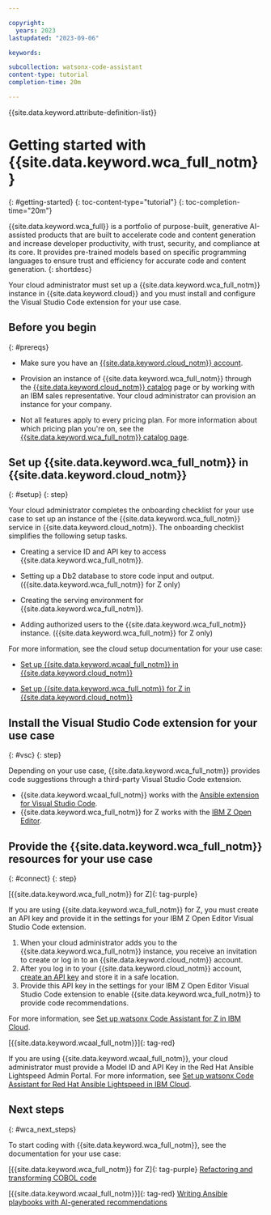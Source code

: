 ```yaml
---

copyright:
  years: 2023
lastupdated: "2023-09-06"

keywords:

subcollection: watsonx-code-assistant
content-type: tutorial
completion-time: 20m

---
```


{{site.data.keyword.attribute-definition-list}}

# Getting started with {{site.data.keyword.wca_full_notm}}
{: #getting-started}
{: toc-content-type="tutorial"}
{: toc-completion-time="20m"}

{{site.data.keyword.wca_full}} is a portfolio of purpose-built, generative AI-assisted products that are built to accelerate code and content generation and increase developer productivity, with trust, security, and compliance at its core. It provides pre-trained models based on specific programming languages to ensure trust and efficiency for accurate code and content generation.
{: shortdesc}

Your cloud administrator must set up a {{site.data.keyword.wca_full_notm}} instance in {{site.data.keyword.cloud}} and you must install and configure the Visual Studio Code extension for your use case.

## Before you begin
{: #prereqs}

* Make sure you have an [{{site.data.keyword.cloud_notm}} account](https://cloud.ibm.com/registration/).

* Provision an instance of {{site.data.keyword.wca_full_notm}} through the [{{site.data.keyword.cloud_notm}} catalog](https://cloud.ibm.com/catalog) page or by working with an IBM sales representative. Your cloud administrator can provision an instance for your company.

* Not all features apply to every pricing plan. For more information about which pricing plan you're on, see the [{{site.data.keyword.wca_full_notm}} catalog page]( https://cloud.ibm.com/catalog/services/ibm-watsonx-code-assistant).

## Set up {{site.data.keyword.wca_full_notm}} in {{site.data.keyword.cloud_notm}}
{: #setup}
{: step}

Your cloud administrator completes the onboarding checklist for your use case to set up an instance of the {{site.data.keyword.wca_full_notm}} service in {{site.data.keyword.cloud_notm}}. The onboarding checklist simplifies the following setup tasks.

* Creating a service ID and API key to access {{site.data.keyword.wca_full_notm}}.

* Setting up a Db2 database to store code input and output. ({{site.data.keyword.wca_full_notm}} for Z only)

* Creating the serving environment for {{site.data.keyword.wca_full_notm}}.

* Adding authorized users to the {{site.data.keyword.wca_full_notm}} instance. ({{site.data.keyword.wca_full_notm}} for Z only)

For more information, see the cloud setup documentation for your use case:

* [Set up {{site.data.keyword.wcaal_full_notm}} in {{site.data.keyword.cloud_notm}}](/docs/watsonx-code-assistant?topic=watsonx-code-assistant-cloud-setup-a)

* [Set up {{site.data.keyword.wca_full_notm}} for Z in {{site.data.keyword.cloud_notm}}](/docs/watsonx-code-assistant?topic=watsonx-code-assistant-cloud-setup-z)


## Install the Visual Studio Code extension for your use case
{: #vsc}
{: step}

Depending on your use case, {{site.data.keyword.wca_full_notm}} provides code suggestions through a third-party Visual Studio Code extension.

* {{site.data.keyword.wcaal_full_notm}} works with the [Ansible extension for Visual Studio Code](https://marketplace.visualstudio.com/items?itemName=redhat.ansible).
* {{site.data.keyword.wca_full_notm}} for Z works with the [IBM Z Open Editor](https://ibm.github.io/zopeneditor-about/).

## Provide the {{site.data.keyword.wca_full_notm}} resources for your use case
{: #connect}
{: step}

[{{site.data.keyword.wca_full_notm}} for Z]{: tag-purple}

If you are using {{site.data.keyword.wca_full_notm}} for Z, you must create an API key and provide it in the settings for your IBM Z Open Editor Visual Studio Code extension.

1. When your cloud administrator adds you to the {{site.data.keyword.wca_full_notm}} instance, you receive an invitation to create or log in to an {{site.data.keyword.cloud_notm}} account.
1. After you log in to your {{site.data.keyword.cloud_notm}} account, [create an API key](/docs/account?topic=account-userapikey&interface=ui) and store it in a safe location.
1. Provide this API key in the settings for your IBM Z Open Editor Visual Studio Code extension to enable {{site.data.keyword.wca_full_notm}} to provide code recommendations.

For more information, see [Set up watsonx Code Assistant for Z in IBM Cloud](/docs/watsonx-code-assistant?topic=watsonx-code-assistant-cloud-setup-z).

[{{site.data.keyword.wcaal_full_notm}}]{: tag-red}

If you are using {{site.data.keyword.wcaal_full_notm}}, your cloud administrator must provide a Model ID and API Key in the Red Hat Ansible Lightspeed Admin Portal. For more information, see [Set up watsonx Code Assistant for Red Hat Ansible Lightspeed in IBM Cloud](/docs/watsonx-code-assistant?topic=watsonx-code-assistant-cloud-setup-a).

## Next steps
{: #wca_next_steps}

To start coding with {{site.data.keyword.wca_full_notm}}, see the documentation for your use case:

[{{site.data.keyword.wca_full_notm}} for Z]{: tag-purple} [Refactoring and transforming COBOL code](/docs/watsonx-code-assistant?topic=watsonx-code-assistant-wca4z)

[{{site.data.keyword.wcaal_full_notm}}]{: tag-red} [Writing Ansible playbooks with AI-generated recommendations](/docs/watsonx-code-assistant?topic=watsonx-code-assistant-wcaal)
